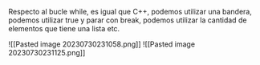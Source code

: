 Respecto al bucle while, es igual que C++, podemos utilizar una bandera, podemos utilizar true y parar con break, podemos utilizar la cantidad de elementos que tiene una lista etc.

![[Pasted image 20230730231058.png]]
![[Pasted image 20230730231125.png]]
